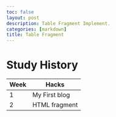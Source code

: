 ```yaml
---
toc: false
layout: post
description: Table Fragment Implement.
categories: [markdown]
title: Table Fragment
---
```


# Study History
| Week | Hacks |
|---|---|
| 1 | My First blog |
| 2 | HTML fragment |